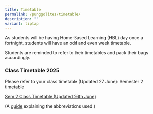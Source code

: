 ```yaml
---
title: Timetable
permalink: /punggolites/timetable/
description: ""
variant: tiptap
---
```

<p>As students will be having Home-Based Learning (HBL) day once a fortnight,
students will have an odd and even week timetable.</p>
<p>Students are reminded to refer to their timetables and pack their bags
accordingly.</p>
<p></p>
<h3><strong>Class Timetable 2025</strong></h3>
<p>Please refer to&nbsp;your class timetable (Updated 27 June):&nbsp;Semester
2 timetable</p>
<p><a href="/files/2025_sem_2_class_timetable_26_june.pdf" rel="noopener nofollow" target="_blank">Sem 2 Class Timetable (Updated 26th June)</a>
</p>
<p>(A&nbsp;<a href="/files/Useful%20Links/For%20Students/Timetable%20Abbreviations%202021%20Sem%202.pdf" rel="noopener noreferrer nofollow" target="_blank">guide</a>&nbsp;explaining
the abbreviations used.)</p>